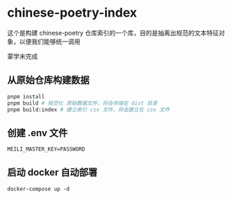 # chinese-poetry-index

这个是构建 chinese-poetry 仓库索引的一个库，目的是抽离出规范的文本特征对象，以便我们能够统一调用

蒙学未完成

## 从原始仓库构建数据

```sh
pnpm install
pnpm build # 规范化 原始数据文件，将会存储在 dist 目录
pnpm build:index # 建立索引 csv 文件，将会建立在 csv 文件
```

## 创建 .env 文件

```txt
MEILI_MASTER_KEY=PASSWORD
```

## 启动 docker 自动部署

```
docker-compose up -d
```
